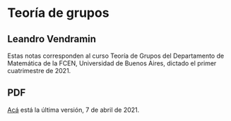 # Teoría de grupos

## Leandro Vendramin

Estas notas corresponden al curso Teoría de Grupos del Departamento de Matemática de la FCEN, Universidad de Buenos Aires, dictado el primer cuatrimestre de 2021. 

## PDF
[Acá](https://github.com/vendramin/grupos/blob/main/grupos.pdf) está la última versión, 7 de abril de 2021.
